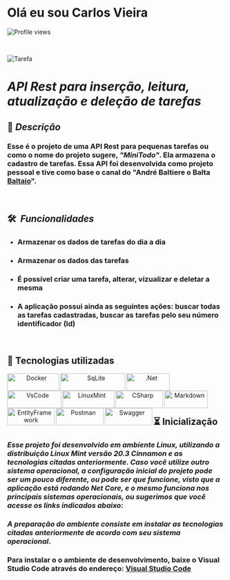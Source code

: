 # Olá eu sou Carlos Vieira
<p align="left"> <img src="https://komarev.com/ghpvc/?username=CVieiraSantos&color=yellow" alt="Profile views" /> </p> <br>


![Tarefa](https://img.freepik.com/fotos-gratis/bloco-de-anotacoes-com-lista-de-tarefas-na-vista-superior-da-mesa_23-2148938741.jpg)

# ***API Rest para inserção, leitura, atualização e deleção de tarefas***

## 📖  ***Descrição***

### **Esse é o projeto de uma API Rest para pequenas tarefas ou como o nome do projeto sugere, *"MiniTodo"*. Ela armazena o cadastro de tarefas. Essa API foi desenvolvida como projeto pessoal e tive como base o canal do "André Baltiere o Balta [Baltaio](https://www.youtube.com/@baltaio)".**
<br>



## 🛠 &nbsp;***Funcionalidades***
- ### **Armazenar os dados de tarefas do dia a dia**
- ### **Armazenar os dados das tarefas**
- ### **É possível criar uma tarefa, alterar, vizualizar e deletar a mesma**
- ### **A aplicação possui ainda as seguintes ações: buscar todas as tarefas cadastradas, buscar as tarefas pelo seu número identificador (Id)**
<br>

## 📡 Tecnologias utilizadas
<div align="center"> 

<img align="left" alt="Docker" height="40" width="120" src="https://img.shields.io/badge/-docker-05122A?style=flat&logo=docker" title="Docker" />

<img align="left" alt="SqLite" height="40" width="150" src="https://img.shields.io/badge/sqlite-%2307405e.svg?style=for-the-badge&logo=sqlite&logoColor=white" title="SqLite"/>

<img align="left" alt=".Net" height="40" width="100" src="https://img.shields.io/badge/.NET-5C2D91?style=for-the-badge&logo=.net&logoColor=white" title=".Net">

<img align="left" alt="VsCode" height="40" width="125" src="https://img.shields.io/badge/Visual%20Studio%20Code-0078d7.svg?style=for-the-badge&logo=visual-studio-code&logoColor=white" title="vscode"/>

<img align="left" alt="LinuxMint" height="40" width="120" src="https://img.shields.io/badge/Linux%20Mint-87CF3E?style=for-the-badge&logo=Linux%20Mint&logoColor=white" title="linuxmint"/>

<img align="left" alt="CSharp" height="40" width="110" src="https://img.shields.io/badge/c%23-%23239120.svg?style=for-the-badge&logo=c-sharp&logoColor=white)" title="csharp">        

<img align="left" alt="Markdown" height="40" width="100" src="https://img.shields.io/badge/markdown-%23000000.svg?style=for-the-badge&logo=markdown&logoColor=white)" title="markdown"/>

<img align="left" alt="EntityFramework" height="40" width="110" src="https://img.shields.io/badge/EntityFramework-59666C?style=for-the-badge&logo=EntityFramework&logoColor=white" title="entityframework"/>

<img align="left" alt="Postman" height="40" width="110" src="https://img.shields.io/badge/Postman-FF6C37?style=for-the-badge&logo=postman&logoColor=white" title="postman"/>

<img align="left" alt="Swagger" height="40" width="110" src="https://img.shields.io/badge/-Swagger-%23Clojure?style=for-the-badge&logo=swagger&logoColor=white" title="swagger"/>

</div> 
<br><br><br><br>

## ⏳ Inicialização

### ***Esse projeto foi desenvolvido em ambiente Linux, utilizando a distribuição Linux Mint versão 20.3 Cinnamon e as tecnologias citadas anteriormente. Caso você utilize outro sistema operacional, a configuração inicial do projeto pode ser um pouco diferente, ou pode ser que funcione, visto que a aplicação está rodando Net Core, e o mesmo funciona nos principais sistemas operacionais, ou sugerimos que você acesse os links indicados abaixo:***

### ***A preparação do ambiente consiste em instalar as tecnologias citadas anteriormente de acordo com seu sistema operacional***.

### **Para instalar o o ambiente de desenvolvimento, baixe o Visual Studio Code através do endereço: [Visual Studio Code](https://code.visualstudio.com/Download)**
